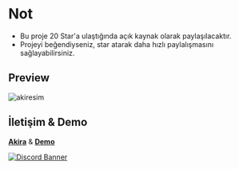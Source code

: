 # Not 
- Bu proje 20 Star'a ulaştığında açık kaynak olarak paylaşılacaktır.
- Projeyi beğendiyseniz, star atarak daha hızlı paylalışmasını sağlayabilirsiniz.

## Preview
![akiresim](https://github.com/user-attachments/assets/5ef0d510-49aa-4af8-a326-b878c16aec5a)

## İletişim & Demo
**[Akira](https://discord.com/users/337545269845688361)** & **[Demo](https://akira-portfolioo.vercel.app/)**

[![Discord Banner](https://api.weblutions.com/discord/invite/vsc/)](https://discord.gg/vsc)
